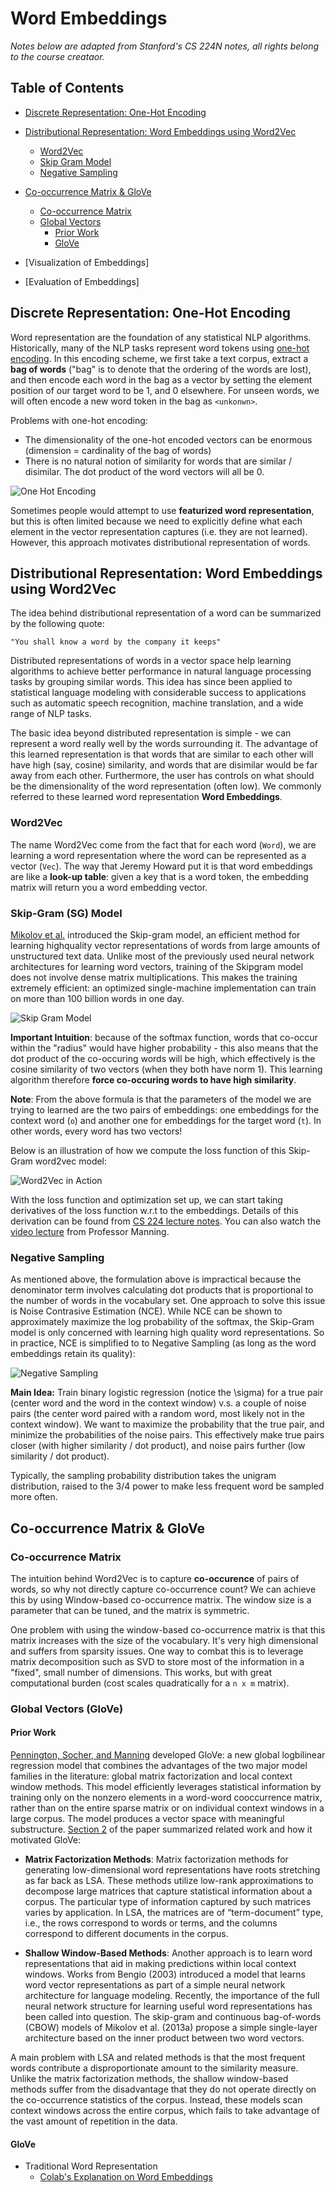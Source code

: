 # Word Embeddings

_Notes below are adapted from Stanford's CS 224N notes, all rights belong to the course creataor._ 

## Table of Contents

* [Discrete Representation: One-Hot Encoding](https://github.com/robert8138/deep-learning-deliberate-practice/blob/master/concepts/word_embeddings.md#discrete-representation-one-hot-encoding)

* [Distributional Representation: Word Embeddings using Word2Vec](https://github.com/robert8138/deep-learning-deliberate-practice/blob/master/concepts/word_embeddings.md#distributional-representation-word-embeddings-using-word2vec)
	* [Word2Vec](https://github.com/robert8138/deep-learning-deliberate-practice/blob/master/concepts/word_embeddings.md#word2vec)
	* [Skip Gram Model](https://github.com/robert8138/deep-learning-deliberate-practice/blob/master/concepts/word_embeddings.md#skip-gram-sg-model)
	* [Negative Sampling](https://github.com/robert8138/deep-learning-deliberate-practice/blob/master/concepts/word_embeddings.md#negative-sampling)

* [Co-occurrence Matrix & GloVe](https://github.com/robert8138/deep-learning-deliberate-practice/blob/master/concepts/word_embeddings.md#co-occurrence-matrix--glovec)
	* [Co-occurrence Matrix](https://github.com/robert8138/deep-learning-deliberate-practice/blob/master/concepts/word_embeddings.md#co-occurrence-matrix)
	* [Global Vectors](https://github.com/robert8138/deep-learning-deliberate-practice/blob/master/concepts/word_embeddings.md#global-vectors-glove)
		* [Prior Work](https://github.com/robert8138/deep-learning-deliberate-practice/blob/master/concepts/word_embeddings.md#prior-work)
		* [GloVe]()

* [Visualization of Embeddings]
* [Evaluation of Embeddings]

## Discrete Representation: One-Hot Encoding

Word representation are the foundation of any statistical NLP algorithms. Historically, many of the NLP tasks represent word tokens using [one-hot encoding](http://scikit-learn.org/stable/modules/generated/sklearn.preprocessing.OneHotEncoder.html). In this encoding scheme, we first take a text corpus, extract a **bag of words** ("bag" is to denote that the ordering of the words are lost), and then encode each word in the bag as a vector by setting the element position of our target word to be 1, and 0 elsewhere. For unseen words, we will often encode a new word token in the bag as `<unkonwn>`.

Problems with one-hot encoding:

* The dimensionality of the one-hot encoded vectors can be enormous (dimension = cardinality of the bag of words)
* There is no natural notion of similarity for words that are similar / disimilar. The dot product of the word vectors will all be 0.

![One Hot Encoding](pictures/one_hot_encoding.png)

Sometimes people would attempt to use **featurized word representation**, but this is often limited because we need to explicitly define what each element in the vector representation captures (i.e. they are not learned). However, this approach motivates distributional representation of words.

## Distributional Representation: Word Embeddings using Word2Vec

The idea behind distributional representation of a word can be summarized by the following quote:

```
"You shall know a word by the company it keeps"
```

Distributed representations of words in a vector space help learning algorithms to achieve better performance in natural language processing tasks by grouping similar words. This idea has since been applied to statistical language modeling with considerable success to applications such as automatic speech recognition, machine translation, and a wide range of NLP tasks.

The basic idea beyond distributed representation is simple - we can represent a word really well by the words surrounding it. The advantage of this learned representation is that words that are similar to each other will have high (say, cosine) similarity, and words that are disimilar would be far away from each other. Furthermore, the user has controls on what should be the dimensionality of the word representation (often low). We commonly referred to these learned word representation **Word Embeddings**.

### Word2Vec

The name Word2Vec come from the fact that for each word (`Word`), we are learning a word representation where the word can be represented as a vector (`Vec`). The way that Jeremy Howard put it is that word embeddings are like a **look-up table**: given a key that is a word token, the embedding matrix will return you a word embedding vector.

### Skip-Gram (SG) Model

[Mikolov et al.](https://arxiv.org/pdf/1310.4546.pdf) introduced the Skip-gram model, an efficient method for learning highquality vector representations of words from large amounts of unstructured text data. Unlike most of the previously used neural network architectures for learning word vectors, training of the Skipgram model does not involve dense matrix multiplications. This makes the training extremely efficient: an optimized single-machine implementation can train on more than 100 billion words in one day.

![Skip Gram Model](pictures/skip_gram_model.png)

**Important Intuition**: because of the softmax function, words that co-occur within the "radius" would have higher probability - this also means that the dot product of the co-occuring words will be high, which effectively is the cosine similarity of two vectors (when they both have norm 1). This learning algorithm therefore **force co-occuring words to have high similarity**.

**Note**: From the above formula is that the parameters of the model we are trying to learned are the two pairs of embeddings: one embeddings for the context word (`o`) and another one for embeddings for the target word (`t`). In other words, every word has two vectors!

Below is an illustration of how we compute the loss function of this Skip-Gram word2vec model:

![Word2Vec in Action](pictures/word2vec_in_action.png)

With the loss function and optimization set up, we can start taking derivatives of the loss function w.r.t to the embeddings. Details of this derivation can be found from [CS 224 lecture notes](). You can also watch the [video lecture]() from Professor Manning.

### Negative Sampling

As mentioned above, the formulation above is impractical because the denominator term involves calculating dot products that is proportional to the number of words in the vocabulary set. One approach to solve this issue is Noise Contrasive Estimation (NCE). While NCE can be shown to approximately maximize the log probability of the softmax, the Skip-Gram model is only concerned with learning high quality word representations. So in practice, NCE is simplified to to Negative Sampling (as long as the word embeddings retain its quality):

![Negative Sampling](pictures/negative_sampling.png)

**Main Idea:** Train binary logistic regression (notice the \sigma) for a true pair (center word and the word in the context window) v.s. a couple of noise pairs (the center word paired with a random word, most likely not in the context window). We want to maximize the probability that the true pair, and minimize the probabilities of the noise pairs. This effectively make true pairs closer (with higher similarity / dot product), and noise pairs further (low similarity / dot product).

Typically, the sampling probability distribution takes the unigram distribution, raised to the 3/4 power to make less frequent word be sampled more often.

## Co-occurrence Matrix & GloVe

### Co-occurrence Matrix

The intuition behind Word2Vec is to capture **co-occurence** of pairs of words, so why not directly capture co-occurrence count? We can achieve this by using Window-based co-occurrence matrix. The window size is a parameter that can be tuned, and the matrix is symmetric. 

One problem with using the window-based co-occurrence matrix is that this matrix increases with the size of the vocabulary. It's very high dimensional and suffers from sparsity issues. One way to combat this is to leverage matrix decomposition such as SVD to store most of the information in a "fixed", small number of dimensions. This works, but with great computational burden (cost scales quadratically for a `n x m` matrix). 

### Global Vectors (GloVe)

#### Prior Work

[Pennington, Socher, and Manning](https://www.aclweb.org/anthology/D14-1162) developed GloVe: a new global logbilinear regression model that combines the advantages of the two major model families in the literature: global matrix factorization and local context window methods. This model efficiently leverages statistical information by training only on the nonzero elements in a word-word cooccurrence matrix, rather than on the entire sparse matrix or on individual context windows in a large corpus. The model produces a vector space with meaningful substructure. [Section 2](https://www.aclweb.org/anthology/D14-1162) of the paper summarized related work and how it motivated GloVe:

* **Matrix Factorization Methods**: Matrix factorization methods for generating low-dimensional word representations have roots stretching as far back as LSA. These methods utilize low-rank approximations to decompose large matrices that capture statistical information about a corpus. The particular type of information captured by such matrices varies by application. In LSA, the matrices are of “term-document” type, i.e., the rows correspond to words or terms, and the columns correspond to different documents in the corpus. 

* **Shallow Window-Based Methods**: Another approach is to learn word representations that aid in making predictions within local context windows. Works from Bengio (2003)  introduced a model that learns word vector representations
as part of a simple neural network architecture for language modeling. Recently, the importance of the full neural network structure for learning useful word representations has been called into question. The skip-gram and continuous bag-of-words (CBOW) models of Mikolov et al. (2013a) propose a simple single-layer architecture based on the inner product between two word vectors.

A main problem with LSA and related methods is that the most frequent words contribute a disproportionate amount to the similarity measure. Unlike the matrix factorization methods, the shallow window-based methods suffer from the
disadvantage that they do not operate directly on the co-occurrence statistics of the corpus. Instead, these models scan context windows across the entire corpus, which fails to take advantage of the vast amount of repetition in the data.

#### GloVe



* Traditional Word Representation
	* [Colab's Explanation on Word Embeddings](https://colah.github.io/posts/2014-07-NLP-RNNs-Representations/)